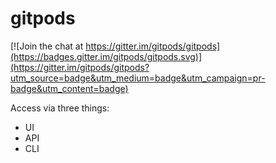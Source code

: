 # gitpods

[![Join the chat at https://gitter.im/gitpods/gitpods](https://badges.gitter.im/gitpods/gitpods.svg)](https://gitter.im/gitpods/gitpods?utm_source=badge&utm_medium=badge&utm_campaign=pr-badge&utm_content=badge)

Access via three things:
 * UI
 * API
 * CLI

